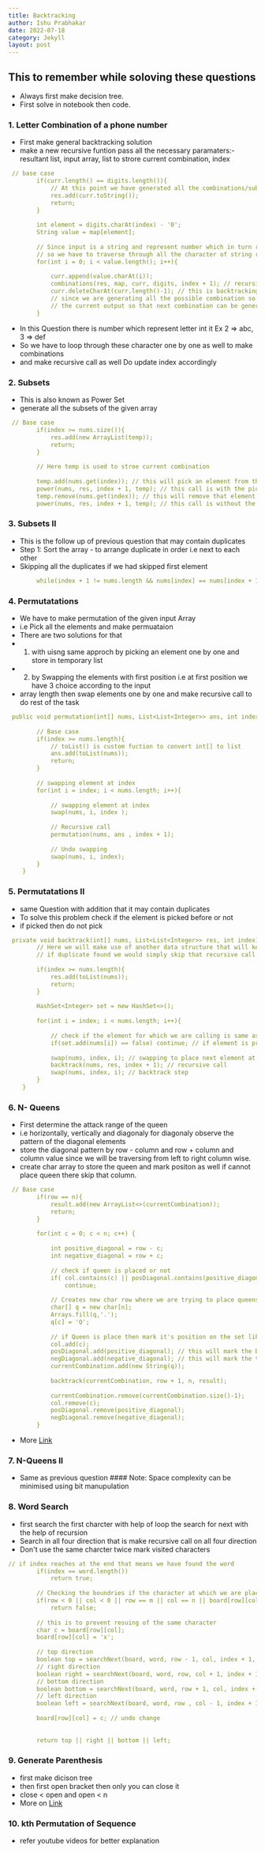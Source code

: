 ```yaml
---
title: Backtracking
author: Ishu Prabhakar
date: 2022-07-18
category: Jekyll
layout: post
---
```



## This to remember while soloving these questions
- Always first make decision tree.
- First solve in notebook then code.

### 1. Letter Combination of a phone number
- First make general backtracking solution
- make a new recursive funtion pass all the necessary paramaters:- resultant list, input array, list to strore current combination, index
```yaml
 // base case
        if(curr.length() == digits.length()){
            // At this point we have generated all the combinations/subsequences so add it to the result
            res.add(curr.toString());
            return;
        }
        
        int element = digits.charAt(index) - '0';
        String value = map[element];
        
        // Since input is a string and represent number which in turn represent strings
        // so we have to traverse through all the character of string represented by digits
        for(int i = 0; i < value.length(); i++){
            
            curr.append(value.charAt(i));
            combinations(res, map, curr, digits, index + 1); // recursive call
            curr.deleteCharAt(curr.length()-1); // this is backtracking step
            // since we are generating all the possible combination so we need to clear
            // the current output so that next combination can be generated
        }  
```

- In this Question there is number which represent letter int it Ex 2 => abc, 3 => def
- So we have to loop through these character one by one as well to make combinations
- and make recursive call as well Do update index accordingly


### 2. Subsets
- This is also known as Power Set
- generate all the subsets of the given array
```yaml
 // Base case
        if(index >= nums.size()){
            res.add(new ArrayList(temp));
            return;
        }
        
        // Here temp is used to stroe current combination
        
        temp.add(nums.get(index)); // this will pick an element from the list
        power(nums, res, index + 1, temp); // this call is with the picked element
        temp.remove(nums.get(index)); // this will remove that element from the list
        power(nums, res, index + 1, temp); // this call is without the picked element
```

### 3. Subsets II
- This is the follow up of previous question that may contain duplicates
- Step 1: Sort the array - to arrange duplicate in order i.e next to each other
- Skipping all the duplicates if we had skipped first element

```yaml
        while(index + 1 != nums.length && nums[index] == nums[index + 1]) index++;
```


### 4. Permutatations
- We have to make permutation of the given input Array
- i.e Pick all the elements and make permuataion
- There are two solutions for that 
- 1) with uisng same approch by picking an element one by one and store in temporary list
- 2) by Swapping the elements with first position i.e at first position we have 3 choice according to the input 
- array length then swap elements one by one and make recursive call to do rest of the task
```yaml
 public void permutation(int[] nums, List<List<Integer>> ans, int index){
        
        // Base case 
        if(index >= nums.length){
            // toList() is custom fuction to convert int[] to list
            ans.add(toList(nums));
            return;
        }
        
        // swapping element at index
        for(int i = index; i < nums.length; i++){
            
            // swapping element at index
            swap(nums, i, index );
            
            // Recursive call
            permutation(nums, ans , index + 1);
            
            // Undo swapping
            swap(nums, i, index);
        }
    }
```


### 5. Permutatations II
- same Question with addition that it may contain duplicates
- To solve this problem check if the element is picked before or not
- if picked then do not pick
```yaml
 private void backtrack(int[] nums, List<List<Integer>> res, int index){
        // Here we will make use of another data structure that will keep check of the duplicate element
        // if duplicate found we would simply skip that recursive call
        
        if(index >= nums.length){
            res.add(toList(nums));
            return;
        }
        
        HashSet<Integer> set = new HashSet<>();
        
        for(int i = index; i < nums.length; i++){
            
            // check if the element for which we are calling is same as previous or not
            if(set.add(nums[i]) == false) continue; // if element is present in set then it will return false else true if not present
            
            swap(nums, index, i); // swapping to place next element at first place
            backtrack(nums, res, index + 1); // recursive call
            swap(nums, index, i); // backtrack step
        }
    }
```

### 6. N- Queens
- First determine the attack range of the queen
- i.e horizontally, vertically and diagonaly for diagonaly observe the pattern of the diagonal elements
- store the diagonal pattern by row - column and row + column and column value since we will be traversing from left to right column wise.
- create char array to store the queen and mark positon as well if cannot place queen there skip that column.

```yaml
 // Base case
        if(row == n){
            result.add(new ArrayList<>(currentCombination));
            return;
        }
        
        for(int c = 0; c < n; c++) {
            
            int positive_diagonal = row - c;
            int negative_diagonal = row + c;
            
            // check if queen is placed or not
            if( col.contains(c) || posDiagonal.contains(positive_diagonal) || negDiagonal.contains(negative_diagonal) )
                continue;
            
            // Creates new char row where we are trying to place queens
            char[] q = new char[n];
            Arrays.fill(q,'.');
            q[c] = 'Q';
            
            // if Queen is place then mark it's position on the set like in which column it is placed 
            col.add(c);
            posDiagonal.add(positive_diagonal); // this will mark the bottom-left to top-right diagonal 
            negDiagonal.add(negative_diagonal); // this will mark the top-left to bottom-right diagonal 
            currentCombination.add(new String(q));
               
            backtrack(currentCombination, row + 1, n, result);
               
            currentCombination.remove(currentCombination.size()-1);
            col.remove(c);
            posDiagonal.remove(positive_diagonal);
            negDiagonal.remove(negative_diagonal);
        }
```
- More [Link](https://leetcode.com/problems/n-queens-ii/discuss/2111857/JavaC%2B%2B-N-Queens-1-andand-2-oror-Almost-Same-Solution)


### 7. N-Queens II
- Same as previous question #### Note: Space complexity can be minimised using bit manupulation

### 8. Word Search
- first search the first charcter with help of loop the search for next with the help of recursion
- Search in all four direction that is make recursive call on all four direction
- Don't use the same charcter twice mark visited characters
```yaml
// if index reaches at the end that means we have found the word
        if(index == word.length())
            return true;
        
        // Checking the boundries if the character at which we are placed is not the required character
        if(row < 0 || col < 0 || row == m || col == n || board[row][col] != word.charAt(index))
            return false;
        
        // this is to prevent resuing of the same character
        char c = board[row][col];
        board[row][col] = 'x';
        
        // top direction
        boolean top = searchNext(board, word, row - 1, col, index + 1, m, n);
        // right direction
        boolean right = searchNext(board, word, row, col + 1, index + 1, m, n);
        // bottom direction
        boolean bottom = searchNext(board, word, row + 1, col, index + 1, m, n);
        // left direction
        boolean left = searchNext(board, word, row , col - 1, index + 1, m, n);
        
        board[row][col] = c; // undo change
        
        
        return top || right || bottom || left;
```

### 9. Generate Parenthesis
- first make dicison tree
- then first open bracket then only you can close it 
- close < open and open < n
- More on [Link](https://leetcode.com/problems/generate-parentheses/solution/)

### 10. kth Permutation of Sequence
- refer youtube videos for better explanation
